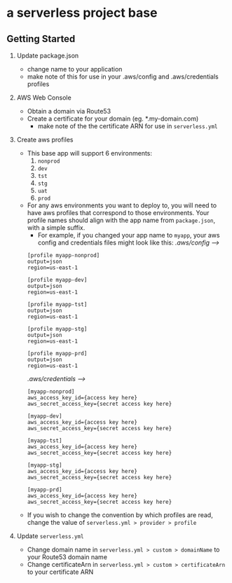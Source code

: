 # a serverless project base

## Getting Started

1. Update package.json

    - change name to your application
    - make note of this for use in your .aws/config and .aws/credentials profiles

1. AWS Web Console

    - Obtain a domain via Route53
    - Create a certificate for your domain (eg. *.my-domain.com)
        - make note of the the certificate ARN for use in `serverless.yml`

1. Create aws profiles

    - This base app will support 6 environments:
        1. `nonprod`
        1. `dev`
        1. `tst`
        1. `stg`
        1. `uat`
        1. `prod`
    - For any aws environments you want to deploy to, you will need to have aws profiles that correspond to those environments. Your profile names should align with the app name from `package.json`, with a simple suffix.
        - For example, if you changed your app name to `myapp`, your aws config and credentials files might look like this:
        *.aws/config -->*
        ```
        [profile myapp-nonprod]
        output=json
        region=us-east-1

        [profile myapp-dev]
        output=json
        region=us-east-1

        [profile myapp-tst]
        output=json
        region=us-east-1

        [profile myapp-stg]
        output=json
        region=us-east-1

        [profile myapp-prd]
        output=json
        region=us-east-1
        ```
        *.aws/credentials -->*
        ```
        [myapp-nonprod]
        aws_access_key_id={access key here}
        aws_secret_access_key={secret access key here}

        [myapp-dev]
        aws_access_key_id={access key here}
        aws_secret_access_key={secret access key here}

        [myapp-tst]
        aws_access_key_id={access key here}
        aws_secret_access_key={secret access key here}

        [myapp-stg]
        aws_access_key_id={access key here}
        aws_secret_access_key={secret access key here}

        [myapp-prd]
        aws_access_key_id={access key here}
        aws_secret_access_key={secret access key here}
        ```
    - If you wish to change the convention by which profiles are read, change the value of `serverless.yml > provider > profile`
    
1. Update `serverless.yml` 

    - Change domain name in `serverless.yml > custom > domainName` to your Route53 domain name
    - Change certificateArn in `serverless.yml > custom > certificateArn` to your certificate ARN
